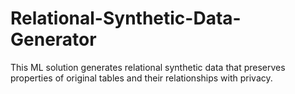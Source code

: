 # Relational-Synthetic-Data-Generator
This ML solution generates relational synthetic data that preserves properties of original tables and their relationships with privacy.
